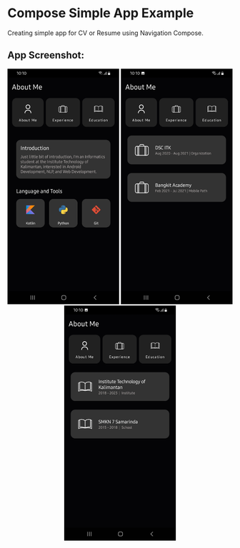 # Compose Simple App Example
Creating simple app for CV or Resume using Navigation Compose.

## App Screenshot:
<p align="center">
  <img src="https://github.com/MohFahmi27/MyThirdComposeApp/blob/master/assets/Screenshot_20210802-101051_MyThirdComposeApp.jpg" width="250"/>
  <img src="https://github.com/MohFahmi27/MyThirdComposeApp/blob/master/assets/Screenshot_20210802-101056_MyThirdComposeApp.jpg" width="250"/>
  <img src="https://github.com/MohFahmi27/MyThirdComposeApp/blob/master/assets/Screenshot_20210802-101059_MyThirdComposeApp.jpg" width="250"/>
</p>
